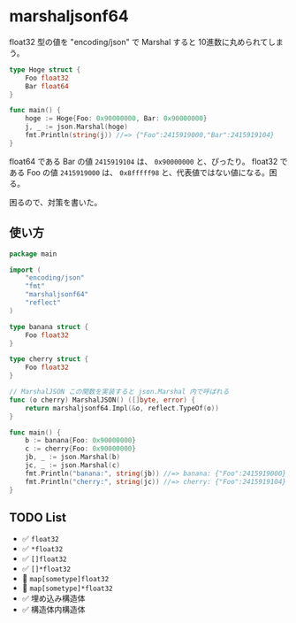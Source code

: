 # marshaljsonf64

float32 型の値を "encoding/json" で Marshal すると 10進数に丸められてしまう。

```go
type Hoge struct {
    Foo float32
    Bar float64
}

func main() {
    hoge := Hoge{Foo: 0x90000000, Bar: 0x90000000}
    j, _ := json.Marshal(hoge)
    fmt.Println(string(j)) //=> {"Foo":2415919000,"Bar":2415919104}
}
```

float64 である Bar の値 `2415919104` は、 `0x90000000` と、ぴったり。
float32 である Foo の値 `2415919000` は、 `0x8fffff98` と、代表値ではない値になる。困る。

困るので、対策を書いた。

## 使い方

```go
package main

import (
	"encoding/json"
	"fmt"
	"marshaljsonf64"
	"reflect"
)

type banana struct {
	Foo float32
}

type cherry struct {
	Foo float32
}

// MarshalJSON この関数を実装すると json.Marshal 内で呼ばれる
func (o cherry) MarshalJSON() ([]byte, error) {
	return marshaljsonf64.Impl(&o, reflect.TypeOf(o))
}

func main() {
	b := banana{Foo: 0x90000000}
	c := cherry{Foo: 0x90000000}
	jb, _ := json.Marshal(b)
	jc, _ := json.Marshal(c)
	fmt.Println("banana:", string(jb)) //=> banana: {"Foo":2415919000}
	fmt.Println("cherry:", string(jc)) //=> cherry: {"Foo":2415919104}
}
```

## TODO List

* ✅ `float32`
* ✅ `*float32`
* ✅ `[]float32`
* ✅ `[]*float32`
* 🙅 `map[sometype]float32`
* 🙅 `map[sometype]*float32`
* ✅ 埋め込み構造体
* ✅ 構造体内構造体
